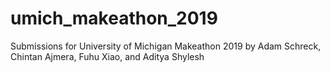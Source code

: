 # umich_makeathon_2019
Submissions for University of Michigan Makeathon 2019
by Adam Schreck, Chintan Ajmera, Fuhu Xiao, and Aditya Shylesh


